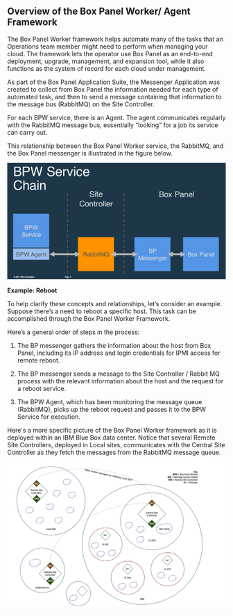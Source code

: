## Overview of the Box Panel Worker/ Agent Framework

The Box Panel Worker framework helps automate many of the tasks that an Operations team member might need to perform when managing your cloud. The framework lets the operator use Box Panel as an end-to-end deployment, upgrade, management, and expansion tool, while it also functions as the system of record for each cloud under management.

As part of the Box Panel Application Suite, the Messenger Application was created to collect from Box Panel the information needed for each type of automated task, and then to send a message containing that information to the message bus (RabbitMQ) on the Site Controller.

For each BPW service, there is an Agent. The agent communicates regularly with the RabbitMQ message bus, essentially “looking” for a job its service can carry out.

This relationship between the Box Panel Worker service, the RabbitMQ, and the Box Panel messenger is illustrated in the figure below.

![BPW figure](https://github.com/IBM-Blue-Box-Help/help-documentation/blob/gh-pages/img/Box-Panel-Worker-Overview.png)


**Example: Reboot**

To help clarify these concepts and relationships, let’s consider an example. Suppose there’s a need to reboot a specific host. This task can be accomplished through the Box Panel Worker Framework.

Here’s a general order of steps in the process:

1. The BP messenger gathers the information about the host from Box Panel, including its IP address and login credentials for IPMI access for remote reboot.

2. The BP messenger sends a message to the Site Controller / Rabbit MQ process with the relevant information about the host and the request for a reboot service.

3. The BPW Agent, which has been monitoring the message queue (RabbitMQ), picks up the reboot request and passes it to the BPW Service for execution.

Here's a more specific picture of the Box Panel Worker framework as it is deployed within an IBM Blue Box data center. Notice that several Remote Site Controllers, deployed in Local sites, communicates with the Central Site Controller as they fetch the messages from the RabbitMQ message queue. 

![Specific figure](https://github.com/IBM-Blue-Box-Help/help-documentation/blob/gh-pages/img/Galtenberg-BPW-Figure.png)
